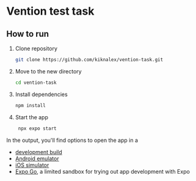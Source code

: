 # Vention test task

## How to run

1. Clone repository

   ```bash
   git clone https://github.com/kiknalex/vention-task.git
   ```

2. Move to the new directory

   ```bash
   cd vention-task
   ```

3. Install dependencies

   ```bash
   npm install
   ```

4. Start the app

   ```bash
    npx expo start
   ```

In the output, you'll find options to open the app in a

- [development build](https://docs.expo.dev/develop/development-builds/introduction/)
- [Android emulator](https://docs.expo.dev/workflow/android-studio-emulator/)
- [iOS simulator](https://docs.expo.dev/workflow/ios-simulator/)
- [Expo Go](https://expo.dev/go), a limited sandbox for trying out app development with Expo
